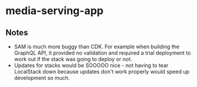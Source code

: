 # media-serving-app

## Notes

* SAM is much more buggy than CDK. For example when building the GraphQL API, it provided no validation and required a trial deployment to work out if the stack was going to deploy or not.
* Updates for stacks would be SOOOOO nice - not having to tear LocalStack down because updates don't work properly would speed up development so much.
